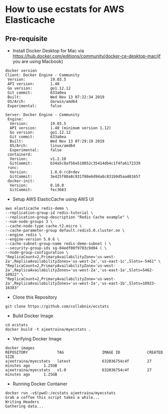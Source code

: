 # How to use ecstats for AWS Elasticache


## Pre-requisite

- Install Docker Desktop for Mac via https://hub.docker.com/editions/community/docker-ce-desktop-mac(if you are using Macbook)


```
docker version
Client: Docker Engine - Community
 Version:           19.03.5
 API version:       1.40
 Go version:        go1.12.12
 Git commit:        633a0ea
 Built:             Wed Nov 13 07:22:34 2019
 OS/Arch:           darwin/amd64
 Experimental:      false

Server: Docker Engine - Community
 Engine:
  Version:          19.03.5
  API version:      1.40 (minimum version 1.12)
  Go version:       go1.12.12
  Git commit:       633a0ea
  Built:            Wed Nov 13 07:29:19 2019
  OS/Arch:          linux/amd64
  Experimental:     false
 containerd:
  Version:          v1.2.10
  GitCommit:        b34a5c8af56e510852c35414db4c1f4fa6172339
 runc:
  Version:          1.0.0-rc8+dev
  GitCommit:        3e425f80a8c931f88e6d94a8c831b9d5aa481657
 docker-init:
  Version:          0.18.0
  GitCommit:        fec3683

```
- Setup AWS ElasticCache using AWS UI

```
aws elasticache redis-demo \
--replication-group-id redis-tutorial \
--replication-group-description "Redis Cache example" \
--num-node-groups 3 \
--cache-node-type cache.t2.micro \
--cache-parameter-group default.redis5.0.cluster.on \
--engine redis \
--engine-version 5.0.6 \
--cache-subnet-group-name redis-demo-subnet ( \
--security-group-ids sg-04edf00f9703c9d04 ( \
--node-group-configuration \
"ReplicaCount=2,PrimaryAvailabilityZone='us-west-2a',ReplicaAvailabilityZones='us-west-2a','us-east-1c',Slots=-5461" \
"ReplicaCount=2,PrimaryAvailabilityZone='us-west-2a',ReplicaAvailabilityZones='us-west-2a','us-east-1a',Slots=5462-10922" \
"ReplicaCount=2,PrimaryAvailabilityZone='us-west-2a',ReplicaAvailabilityZones='us-west-2a','us-east-1b',Slots=10923-16383"
```

- Clone this Repository

```
git clone https://github.com/collabnix/ecstats
```

- Build Docker Image

```
cd ecstats
docker build -t ajeetraina/myecstats .
```

- Verifying Docker Image


```
docker images
REPOSITORY             TAG                 IMAGE ID            CREATED             SIZE
ajeetraina/myecstats   latest              632036754c4f        27 minutes ago      1.25GB
ajeetraina/myecstats   v1.0                632036754c4f        27 minutes ago      1.25GB

```

- Running Docker Container


```
docker run -v$(pwd):/ecstats ajeetraina/myecstats
Grab a coffee this script takes a while...
Writing Headers
Gathering data...

```


